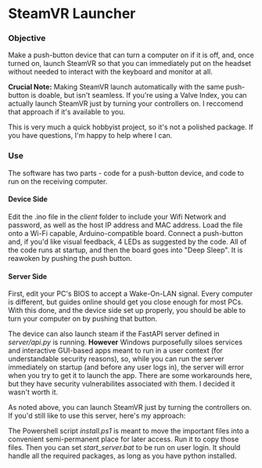 # SteamVR Launcher

### Objective
Make a push-button device that can turn a computer on if it is off, and, once turned on, launch SteamVR so that you can immediately put on the headset without needed to interact with the keyboard and monitor at all.

**Crucial Note:** Making SteamVR launch automatically with the same push-button is doable, but isn't seamless. If you're using a Valve Index, you can actually launch SteamVR just by turning your controllers on. I reccomend that approach if it's available to you.

This is very much a quick hobbyist project, so it's not a polished package. If you have questions, I'm happy to help where I can.

### Use
The software has two parts - code for a push-button device, and code to run on the receiving computer.

#### Device Side
Edit the .ino file in the _client_ folder to include your Wifi Network and password, as well as the host IP address and MAC address. Load the file onto a Wi-Fi capable, Arduino-compatible board. Connect a push-button and, if you'd like visual feedback, 4 LEDs as suggested by the code. All of the code runs at startup, and then the board goes into "Deep Sleep". It is reawoken by pushing the push button.

#### Server Side
First, edit your PC's BIOS to accept a Wake-On-LAN signal. Every computer is different, but guides online should get you close enough for most PCs. With this done, and the device side set up properly, you should be able to turn your computer on by pushing that button.

The device can also launch steam if the FastAPI server defined in _server/api.py_ is running. **However** Windows purposefully siloes services and interactive GUI-based apps meant to run in a user context (for understandable security reasons), so, while you can run the server immediately on startup (and before any user logs in), the server will error when you try to get it to launch the app. There are some workarounds here, but they have security vulnerabilites associated with them. I decided it wasn't worth it.

As noted above, you can launch SteamVR just by turning the controllers on. If you'd still like to use this server, here's my approach:

The Powershell script _install.ps1_ is meant to move the important files into a convenient semi-permanent place for later access. Run it to copy those files.
Then you can set _start\_server.bat_ to be run on user login. It should handle all the required packages, as long as you have python installed.